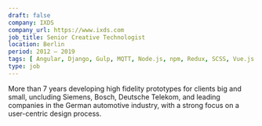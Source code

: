 ```yaml
---
draft: false
company: IXDS
company_url: https://www.ixds.com
job_title: Senior Creative Technologist
location: Berlin
period: 2012 — 2019
tags: [ Angular, Django, Gulp, MQTT, Node.js, npm, Redux, SCSS, Vue.js ]
type: job
---
```


More than 7 years developing high fidelity prototypes for clients big and small, uncluding Siemens, Bosch, Deutsche Telekom, and leading companies in the German automotive industry, with a strong focus on a user-centric design process.

